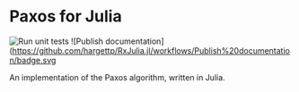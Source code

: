 # Paxos for Julia

![Run unit tests](https://github.com/hargettp/Paxos.jl/workflows/Run%20unit%20tests/badge.svg)
![Publish documentation](https://github.com/hargettp/RxJulia.jl/workflows/Publish%20documentation/badge.svg

An implementation of the Paxos algorithm, written in Julia.